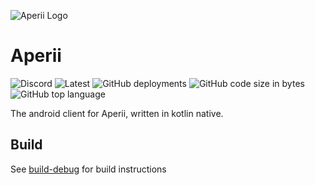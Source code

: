 ![Aperii Logo](https://github.com/wingio/aperii/raw/main/public/logo.png)
# Aperii
![Discord](https://img.shields.io/discord/829171056811311119?label=Discord&logo=discord&logoColor=%23FFF)
![Latest](https://img.shields.io/github/v/release/aperii/android?display_name=release&include_prereleases&label=Latest)
![GitHub deployments](https://github.com/aperii/android/actions/workflows/build-release.yml/badge.svg)
![GitHub code size in bytes](https://img.shields.io/github/languages/code-size/aperii/android?logo=github&logoColor=%23fff)
![GitHub top language](https://img.shields.io/github/languages/top/aperii/android)

The android client for Aperii, written in kotlin native.

Build
---
See [build-debug](https://github.com/Aperii/android/blob/main/.github/workflows/build-debug.yml) for build instructions
